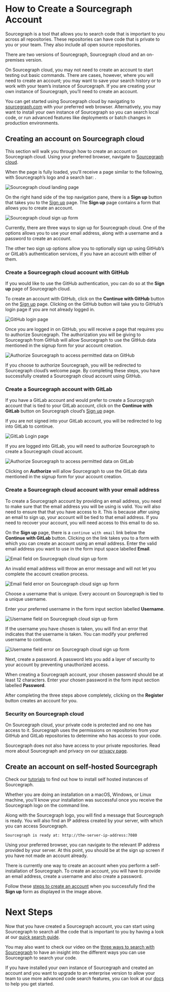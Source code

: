 # How to Create a Sourcegraph Account

Sourcegraph is a tool that allows you to search code that is important to you across all repositories. These repositories can have code that is private to you or your team. They also include all open source repositories.

There are two versions of Sourcegraph, Sourcegraph cloud and an on-premises version.

On Sourcegraph cloud, you may not need to create an account to start testing out basic commands. There are cases, however, where you will need to create an account; you may want to save your search history or to work with your team’s instance of Sourcegraph.
If you are creating your own instance of Sourcegraph, you’ll need to create an account.

You can get started using Sourcegraph cloud by navigating to [sourcegraph.com](https://sourcegraph.com/) with your preferred web browser. Alternatively, you may want to install your own instance of Sourcegraph so you can search local code, or run advanced features like deployments or batch changes in production environments.

## Creating an account on Sourcegraph cloud

This section will walk you through how to create an account on Sourcegraph cloud. Using your preferred browser, navigate to [Sourcegraph cloud](https://sourcegraph.com/search).

When the page is fully loaded, you’ll receive a page similar to the following, with Sourcegraph’s logo and a search bar: .

![Sourcegraph cloud landing page](/tutorial-images/sourcegraph-cloud-landing.png)

On the right hand side of the top navigation pane, there is a **Sign up** button that takes you to the [Sign up](https://sourcegraph.com/sign-up) page. The **Sign up** page contains a form that allows you to create an account.

![Sourcegraph cloud sign up form](/tutorial-images/sourcegraph-cloud-signup-landing.png)

Currently, there are three ways to sign up for Sourcegraph cloud. One of the options allows you to use your email address, along with a username and a password to create an account.

The other two sign up options allow you to optionally sign up using GitHub’s or GitLab’s authentication services, if you have an account with either of them.

### Create a Sourcegraph cloud account with GitHub

If you would like to use the GitHub authentication, you can do so at the  **Sign up** page of Sourcegraph cloud.

To create an account with GitHub, click on the **Continue with GitHub** button on the [Sign up](https://sourcegraph.com/sign-up) page. Clicking on the GitHub button will take you to GitHub’s login page if you are not already logged in.

![GitHub login page](/tutorial-images/github-login-to-access-sourcegraph.png)

Once you are logged in on GitHub,  you will receive  a page that requires you to authorize Sourcegraph. The authorization you will be giving to Sourcegraph from GitHub will allow Sourcegraph to use the GitHub data mentioned in the signup form for your account creation.

![Authorize Sourcegraph to access permitted data on GitHub](/tutorial-images/authorise-sourcegraph-on-github.png)

If you choose to authorize Sourcegraph, you will be redirected to Sourcegraph cloud’s welcome page. By completing these steps, you have successfully created a Sourcegraph cloud account using GitHub.

### Create a Sourcegraph account with GitLab

If you have a GitLab account and would prefer to create a Sourcegraph account that is tied to your GitLab account, click on the **Continue with GitLab** button on Sourcegraph cloud’s [Sign up](https://sourcegraph.com/sign-up) page.

If you are not signed into your GitLab account, you will be redirected to log into GitLab to continue.

![GitLab Login page](/tutorial-images/gitlab-login.png)

If you are logged into GitLab, you will need to authorize Sourcegraph to create a Sourcegraph cloud account.

![Authorize Sourcegraph to access permitted data on GitLab](/tutorial-images/authorize-sourcegraph-on-gitlab.png)

Clicking on **Authorize**  will allow Sourcegraph to use the GitLab data mentioned in the signup form for your account creation.

### Create a Sourcegraph cloud account with your email address

To create a Sourcegraph account by providing an email address, you need to make sure that the email address you will be using is valid. You will also need to ensure that that you have access to it. This is because after using an email to sign up, your account will be tied to that email address. If you need to recover your account, you will need access to this email to do so.

On the **Sign up** page, there is a `continue with email` link below the **Continue with GitLab** button. Clicking on the link takes you to a form with which you can create an account using an email address. Enter the valid email address you want to use in the form input space labelled **Email**.

![Email field on Sourcegraph cloud sign up form](sourcegraph-cloud-signup-email-field.png)

An invalid email address will throw an error message and will not let you complete the account creation process.

![Email field error on Sourcegraph cloud sign up form](sourcegraph-cloud-email-field-error.png)

Choose a username that is unique. Every account on Sourcegraph is tied to a unique username.

Enter your preferred username in the form input section labelled **Username**.

![Username field on Sourcegraph cloud sign up form](username-field-sourcegraph-signup-form.png)

If the username you have chosen is taken, you will find an error that indicates that the username is taken. You can modify your preferred username to continue.

![Username field error on Sourcegraph cloud sign up form](username-field-error-sourcegraph-signup-form.png)

Next, create a password. A password lets you add a layer of security to your account by preventing unauthorized access.

When creating a Sourcegraph account, your chosen password should be at least 12 characters. Enter your chosen password in the form input section labelled **Password**.

After completing the three steps above completely, clicking on the **Register** button creates an account for you.

### Security on Sourcegraph cloud
On Sourcegraph cloud, your private code is protected and no one has access to it. Sourcegraph uses the permissions on repositories from your GitHub and GitLab repositories to determine who has access to your code. 

Sourcegraph does not also have access to your private repositories. Read more about Sourcegraph and privacy on our [privacy page](https://about.sourcegraph.com/privacy/).

## Create an account on self-hosted Sourcegraph
Check our [tutorials](https://learn.sourcegraph.com/)  to find out how to install self hosted instances of Sourcegraph.

Whether you are doing an installation on a macOS, Windows, or Linux machine, you’ll know your installation was successful once you receive the Sourcegraph logo on the command line.

Along with the Sourcegraph logo, you will find a message that Sourcegraph is ready. You will also find an IP address created by your server, with which you can access Sourcegraph.

```
Sourcegraph is ready at: http://the-server-ip-address:7080
```

Using your preferred browser, you can navigate to the relevant IP address provided by your server. At this point, you should be at the sign up screen if you have not made an account already.

There is currently one way to create an account when you perform a self-installation of Sourcegraph. To create an account, you will have to provide an email address, create a username and also create a password.

Follow these [steps to create an account](#create-a-sourcegraph-cloud-account-with-your-email-address) when you successfully find the **Sign up** form as displayed in the image above.

# Next Steps

Now that you have created a Sourcegraph account, you can start using Sourcegraph to search all the code that is important to you by having a look at our [quick search guide](https://learn.sourcegraph.com/sourcegraph-cheat-sheet).

You may also want to check our video on the [three ways to search with Sourcegraph](http://learn.sourcegraph.com/three-ways-to-search-video) to have an insight into the different ways you can use Sourcegraph to search your code.

If you have installed your own instance of Sourcegraph and created an account and you want to upgrade to an enterprise version to allow your team to use more advanced code search features, you can look at our [docs](https://docs.sourcegraph.com) to help you get started.
